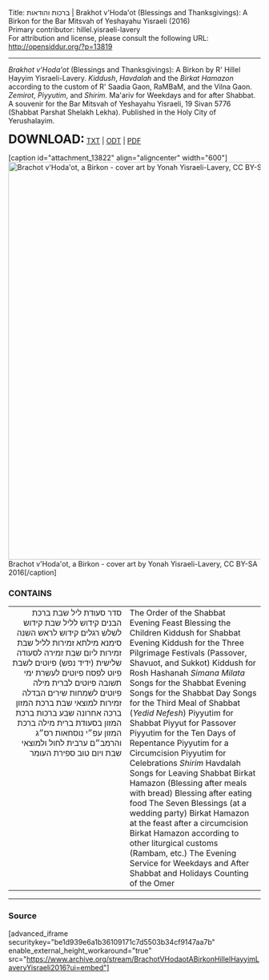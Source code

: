 <html>
<head></head>
<body>
Title: ברכות והודאות | Brakhot v'Hoda'ot (Blessings and Thanksgivings): A Birkon for the Bar Mitsvah of Yeshayahu Yisraeli (2016)<br />
Primary contributor: hillel.yisraeli-lavery<br />
For attribution and license, please consult the following URL: <a href="http://opensiddur.org/?p=13819">http://opensiddur.org/?p=13819</a>
<p />
<hr />

<em>Brakhot v'Hoda'ot</em> (Blessings and Thanksgivings): A Birkon by R' Hillel Ḥayyim Yisraeli-Lavery. <em>Kiddush</em>, <em>Havdalah</em> and the <em>Birkat Hamazon</em> according to the custom of R' Saadia Gaon, RaMBaM, and the Vilna Gaon. <em>Zemirot</em>, <em>Piyyutim</em>, and <em>Shirim</em>. Ma'ariv for Weekdays and for after Shabbat. A souvenir for the Bar Mitsvah of Yeshayahu Yisraeli, 19 Sivan 5776 (Shabbat Parshat Shelakh Lekha). Published in the Holy City of Yerushalayim.

<strong><span style="font-size: 18pt;">DOWNLOAD:</span></strong> <a href="https://opensiddur.org/wp-content/uploads/2016/06/Brachot-vHodaot-a-Birkon-Hillel-Hayyim-Lavery-Yisraeli-CC-BY-SA-2016.txt">TXT</a> | <a href="https://opensiddur.org/wp-content/uploads/2016/06/Brachot-vHodaot-a-Birkon-Hillel-Hayyim-Lavery-Yisraeli-CC-BY-SA-2016.odt">ODT</a> | <a href="https://opensiddur.org/wp-content/uploads/2016/06/Brachot-vHodaot-a-Birkon-Hillel-Hayyim-Lavery-Yisraeli-CC-BY-SA-2016.pdf">PDF</a>

[caption id="attachment_13822" align="aligncenter" width="600"]<a href="https://opensiddur.org/wp-content/uploads/2016/06/Brachot-vHodaot-a-Birkon-cover-art-Yonah-Yisraeli-Lavery-CC-BY-SA-2016.png"><img src="https://opensiddur.org/wp-content/uploads/2016/06/Brachot-vHodaot-a-Birkon-cover-art-Yonah-Yisraeli-Lavery-CC-BY-SA-2016.png" alt="Brachot v&#039;Hoda&#039;ot, a Birkon - cover art by Yonah Yisraeli-Lavery, CC BY-SA 2016" width="600" height="794" class="size-full wp-image-13822" /></a> Brachot v'Hoda'ot, a Birkon - cover art by Yonah Yisraeli-Lavery, CC BY-SA 2016[/caption]

<h3>CONTAINS</h3>

<table style="margin-left: auto;margin-right: auto;">
<tbody>
<tr><td style="vertical-align:top;" width="46%">
<div class="liturgy" style="text-align: right;"><span lang="he">
סדר סעודת ליל שבת
ברכת הבנים
קידוש לליל שבת
קידוש לשלש רגלים
קידוש לראש השנה
סימנא מילתא
זמירות לליל שבת
זמירות ליום שבת
זמירה לסעודה שלישית (ידיד נפש)
פיוטים לשבת
פיוט לפסח
פיוטים לעשרת ימי תשובה
פיוטים לברית מילה
פיוטים לשמחות
שירים
הבדלה
זמירות למוצאי שבת
ברכת המזון
ברכה אחרונה
שבע ברכות
ברכת המזון בסעודת ברית מילה
ברכת המזון עפ״י נוסחאות רס״ג והרמב״ם
ערבית לחול ולמוצאי שבת ויום טוב
ספירת העומר
</span></div></td>

<td style="vertical-align:top;" width="53%"><div class="english">
The Order of the Shabbat Evening Feast
Blessing the Children
Kiddush for Shabbat Evening
Kiddush for the Three Pilgrimage Festivals (Passover, Shavuot, and Sukkot)
Kiddush for Rosh Hashanah
<em>Simana Milata</em>
Songs for the Shabbat Evening
Songs for the Shabbat Day
Songs for the Third Meal of Shabbat (<em>Yedid Nefesh</em>)
Piyyutim for Shabbat
Piyyut for Passover
Piyyutim for the Ten Days of Repentance
Piyyutim for a Circumcision
Piyyutim for Celebrations
<em>Shirim</em> 
Havdalah
Songs for Leaving Shabbat
Birkat Hamazon (Blessing after meals with bread)
Blessing after eating food
The Seven Blessings (at a wedding party)
Birkat Hamazon at the feast after a circumcision
Birkat Hamazon according to other liturgical customs (Rambam, etc.)
The Evening Service for Weekdays and After Shabbat and Holidays
Counting of the Omer
</div></td>
</tr>
</tbody></table>

<hr />

<h3>Source</h3>

[advanced_iframe securitykey="be1d939e6a1b36109171c7d5503b34cf9147aa7b" enable_external_height_workaround="true" src="https://www.archive.org/stream/BrachotVHodaotABirkonHillelHayyimLaveryYisraeli2016?ui=embed"]
</body>
</html>